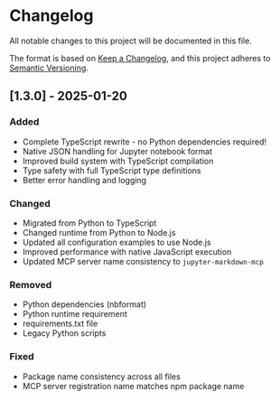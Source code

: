 # Changelog

All notable changes to this project will be documented in this file.

The format is based on [Keep a Changelog](https://keepachangelog.com/en/1.0.0/),
and this project adheres to [Semantic Versioning](https://semver.org/spec/v2.0.0.html).

## [1.3.0] - 2025-01-20

### Added
- Complete TypeScript rewrite - no Python dependencies required!
- Native JSON handling for Jupyter notebook format
- Improved build system with TypeScript compilation
- Type safety with full TypeScript type definitions
- Better error handling and logging

### Changed
- Migrated from Python to TypeScript
- Changed runtime from Python to Node.js
- Updated all configuration examples to use Node.js
- Improved performance with native JavaScript execution
- Updated MCP server name consistency to `jupyter-markdown-mcp`

### Removed
- Python dependencies (nbformat)
- Python runtime requirement
- requirements.txt file
- Legacy Python scripts

### Fixed
- Package name consistency across all files
- MCP server registration name matches npm package name